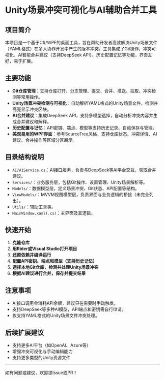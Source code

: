# Unity场景冲突可视化与AI辅助合并工具

## 项目简介
本项目是一个基于C#/WPF的桌面工具，旨在帮助开发者高效解决Unity场景文件（YAML格式）在多人协作开发中产生的版本冲突。工具集成了Git操作、冲突可视化、AI智能合并建议（支持DeepSeek API）、历史配置记忆等功能，界面友好，易于扩展。

## 主要功能
- **Git仓库管理**：支持仓库打开、分支管理、提交、合并、推送、拉取、冲突检测等常用操作。
- **Unity场景冲突检测与可视化**：自动解析YAML格式的Unity场景文件，检测并高亮显示冲突区块。
- **AI合并建议**：集成DeepSeek API，支持多模型选择，自动分析冲突内容并生成合并建议和解释。
- **历史配置与记忆**：API密钥、端点、模型等支持历史记录、自动保存与管理。
- **美观易用的WPF界面**：参考SourceTree风格，支持仓库状态、冲突详情、AI建议、合并操作等区域分区展示。

## 目录结构说明
- `AI/AIService.cs`：AI接口服务，负责与DeepSeek等AI平台交互，获取合并建议。
- `Services/`：业务服务层，包括Git操作、设置管理、Unity场景解析等。
- `Models/`：数据模型层，定义场景冲突、Git状态、API配置等结构。
- `ViewModels/`：MVVM视图模型层，负责界面与业务逻辑的桥接（未完全列出）。
- `Utils/`：辅助工具类。
- `MainWindow.xaml(.cs)`：主界面及其逻辑。

## 快速开始
1. **克隆仓库**
2. **用Rider或Visual Studio打开项目**
3. **还原依赖并编译运行**
4. **配置API密钥、端点和模型（支持历史记忆）**
5. **选择本地Git仓库，检测并处理Unity场景冲突**
6. **根据AI建议进行合并，保存并提交结果**

## 注意事项
- AI接口调用会消耗API余额，建议只在需要时手动触发。
- 支持DeepSeek等多种AI模型，API端点和密钥需自行申请。
- 仅支持YAML格式的Unity场景文件冲突处理。

## 后续扩展建议
- 支持更多AI平台（如OpenAI、Azure等）
- 增强冲突可视化与手动编辑能力
- 支持更多类型的Unity资源文件

---

如有问题或建议，欢迎提Issue或PR！
